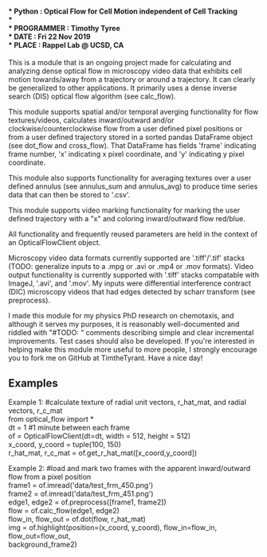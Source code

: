 <h4>
* Python       :   Optical Flow for Cell Motion independent of Cell Tracking<br>
*<br>
* PROGRAMMER   :   Timothy Tyree<br>
* DATE         :   Fri 22 Nov 2019 <br>
* PLACE        :   Rappel Lab @ UCSD, CA<br>
</h4>

<p>This is a module that is an ongoing project made for calculating and analyzing dense optical flow in microscopy video data that exhibits cell motion towards/away from a trajectory or around a trajectory.  It can clearly be generalized to other applications.  It primarily uses a dense inverse search (DIS) optical flow algorithm (see calc_flow).  </p>

<p>This module supports spatial and/or temporal averging functionality for flow textures/videos, calculates inward/outward and/or clockwise/counterclockwise flow from a user defined pixel positions or from a user defined trajectory stored in a sorted pandas DataFrame object (see dot_flow and cross_flow).  That DataFrame has fields 'frame' indicating frame number, 'x' indicating x pixel coordinate, and 'y' indicating y pixel coordinate.</p>

<p>This module also supports functionality for averaging textures over a user defined annulus (see annulus_sum and annulus_avg) to produce time series data that can then be stored to '.csv'.</p>

<p>This module supports video marking functionality for marking the user defined trajectory with a "x" and coloring inward/outward flow red/blue.</p>

<p>All functionality and frequently reused parameters are held in the context of an OpticalFlowClient object.</p>

<p>Microscopy video data formats currently  supported are '.tiff'/'.tif' stacks (TODO: generalize inputs to a .mpg or .avi or .mp4 or .mov formats).  Video output functionality is currently supported with '.tiff' stacks compatable with ImageJ, '.avi', and '.mov'.  My inputs were differential interference contract (DIC) microscopy videos that had edges detected by scharr transform (see preprocess).</p>

<p>I made this module for my physics PhD research on chemotaxis, and although it serves my purposes, it is reasonably well-documented and riddled with "#TODO: " comments describing simple and clear incremental improvements.  Test cases should also be developed. If you're interested in helping make this module more useful to more people, I strongly encourage you to fork me on GitHub at TimtheTyrant.  Have a nice day!</p>

## Examples

<p>Example 1: 
#calculate texture of radial unit vectors, r_hat_mat, and radial vectors, r_c_mat<br>
from optical_flow import *<br>
dt = 1 #1 minute between each frame<br>
of = OpticalFlowClient(dt=dt, width = 512, height = 512)<br>
x_coord, y_coord   = tuple(100, 150)<br>
r_hat_mat, r_c_mat = of.get_r_hat_mat([x_coord,y_coord])<br></p>

<p>Example 2:
#load and mark two frames with the apparent inward/outward flow from a pixel position<br>
frame1       = of.imread('data/test_frm_450.png')<br>
frame2       = of.imread('data/test_frm_451.png')<br>
edge1, edge2 = of.preprocess([frame1, frame2])<br>
flow         = of.calc_flow(edge1, edge2)<br>
flow_in, flow_out  = of.dot(flow, r_hat_mat)<br>
img = of.highlight(position=(x_coord, y_coord), flow_in=flow_in, flow_out=flow_out, <br>background_frame2)</p>

